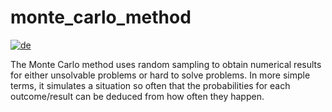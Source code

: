 # monte_carlo_method
[![de](https://img.shields.io/badge/lang-de-red.svg)](https://github.com/danielgafarov/monte_carlo_method/blob/main/README-de.md)

The Monte Carlo method uses random sampling to obtain numerical results for either unsolvable problems or hard to solve problems. In more simple terms, it simulates a situation so often that the probabilities for each outcome/result can be deduced from how often they happen.

